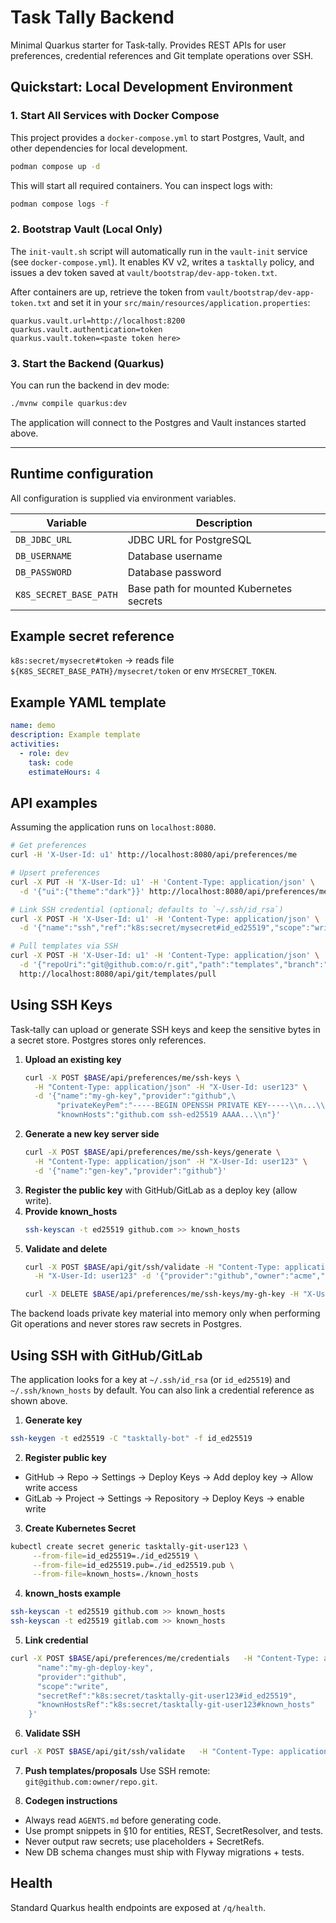 # Task Tally Backend


Minimal Quarkus starter for Task‑tally. Provides REST APIs for user preferences, credential references and Git template operations over SSH.

## Quickstart: Local Development Environment

### 1. Start All Services with Docker Compose

This project provides a `docker-compose.yml` to start Postgres, Vault, and other dependencies for local development.

```sh
podman compose up -d
```

This will start all required containers. You can inspect logs with:
```sh
podman compose logs -f
```

### 2. Bootstrap Vault (Local Only)

The `init-vault.sh` script will automatically run in the `vault-init` service (see `docker-compose.yml`). It enables KV v2, writes a `tasktally` policy, and issues a dev token saved at `vault/bootstrap/dev-app-token.txt`.

After containers are up, retrieve the token from `vault/bootstrap/dev-app-token.txt` and set it in your `src/main/resources/application.properties`:

```
quarkus.vault.url=http://localhost:8200
quarkus.vault.authentication=token
quarkus.vault.token=<paste token here>
```

### 3. Start the Backend (Quarkus)

You can run the backend in dev mode:
```sh
./mvnw compile quarkus:dev
```
The application will connect to the Postgres and Vault instances started above.

---

## Runtime configuration
All configuration is supplied via environment variables.

| Variable | Description |
|---|---|
| `DB_JDBC_URL` | JDBC URL for PostgreSQL |
| `DB_USERNAME` | Database username |
| `DB_PASSWORD` | Database password |
| `K8S_SECRET_BASE_PATH` | Base path for mounted Kubernetes secrets |

## Example secret reference
`k8s:secret/mysecret#token` → reads file `${K8S_SECRET_BASE_PATH}/mysecret/token` or env `MYSECRET_TOKEN`.

## Example YAML template
```yaml
name: demo
description: Example template
activities:
  - role: dev
    task: code
    estimateHours: 4
```

## API examples
Assuming the application runs on `localhost:8080`.

```bash
# Get preferences
curl -H 'X-User-Id: u1' http://localhost:8080/api/preferences/me

# Upsert preferences
curl -X PUT -H 'X-User-Id: u1' -H 'Content-Type: application/json' \
  -d '{"ui":{"theme":"dark"}}' http://localhost:8080/api/preferences/me

# Link SSH credential (optional; defaults to `~/.ssh/id_rsa`)
curl -X POST -H 'X-User-Id: u1' -H 'Content-Type: application/json' \
  -d '{"name":"ssh","ref":"k8s:secret/mysecret#id_ed25519","scope":"write"}' http://localhost:8080/api/git/link

# Pull templates via SSH
curl -X POST -H 'X-User-Id: u1' -H 'Content-Type: application/json' \
  -d '{"repoUri":"git@github.com:o/r.git","path":"templates","branch":"main"}' \
  http://localhost:8080/api/git/templates/pull
```

## Using SSH Keys

Task‑tally can upload or generate SSH keys and keep the sensitive bytes in a
secret store. Postgres stores only references.

1. **Upload an existing key**
   ```bash
   curl -X POST $BASE/api/preferences/me/ssh-keys \
     -H "Content-Type: application/json" -H "X-User-Id: user123" \
     -d '{"name":"my-gh-key","provider":"github",\
          "privateKeyPem":"-----BEGIN OPENSSH PRIVATE KEY-----\\n...\\n-----END OPENSSH PRIVATE KEY-----\\n",\
          "knownHosts":"github.com ssh-ed25519 AAAA...\\n"}'
   ```
2. **Generate a new key server side**
   ```bash
   curl -X POST $BASE/api/preferences/me/ssh-keys/generate \
     -H "Content-Type: application/json" -H "X-User-Id: user123" \
     -d '{"name":"gen-key","provider":"github"}'
   ```
3. **Register the public key** with GitHub/GitLab as a deploy key (allow write).
4. **Provide known_hosts**
   ```bash
   ssh-keyscan -t ed25519 github.com >> known_hosts
   ```
5. **Validate and delete**
   ```bash
   curl -X POST $BASE/api/git/ssh/validate -H "Content-Type: application/json" \
     -H "X-User-Id: user123" -d '{"provider":"github","owner":"acme","repo":"templates","branch":"main","credentialName":"my-gh-key"}'

   curl -X DELETE $BASE/api/preferences/me/ssh-keys/my-gh-key -H "X-User-Id: user123"
   ```
The backend loads private key material into memory only when performing Git
operations and never stores raw secrets in Postgres.

## Using SSH with GitHub/GitLab

The application looks for a key at `~/.ssh/id_rsa` (or `id_ed25519`) and `~/.ssh/known_hosts` by default. You can also link a credential reference as shown above.

1. **Generate key**
```bash
ssh-keygen -t ed25519 -C "tasktally-bot" -f id_ed25519
```

2. **Register public key**
- GitHub → Repo → Settings → Deploy Keys → Add deploy key → Allow write access
- GitLab → Project → Settings → Repository → Deploy Keys → enable write

3. **Create Kubernetes Secret**
```bash
kubectl create secret generic tasktally-git-user123 \
     --from-file=id_ed25519=./id_ed25519 \
     --from-file=id_ed25519.pub=./id_ed25519.pub \
     --from-file=known_hosts=./known_hosts
```

4. **known_hosts example**
```bash
ssh-keyscan -t ed25519 github.com >> known_hosts
ssh-keyscan -t ed25519 gitlab.com >> known_hosts
```

5. **Link credential**
```bash
curl -X POST $BASE/api/preferences/me/credentials   -H "Content-Type: application/json" -H "X-User-Id: user123"   -d '{
      "name":"my-gh-deploy-key",
      "provider":"github",
      "scope":"write",
      "secretRef":"k8s:secret/tasktally-git-user123#id_ed25519",
      "knownHostsRef":"k8s:secret/tasktally-git-user123#known_hosts"
    }'
```

6. **Validate SSH**
```bash
curl -X POST $BASE/api/git/ssh/validate   -H "Content-Type: application/json" -H "X-User-Id: user123"   -d '{"provider":"github","owner":"acme","repo":"templates","branch":"main","credentialName":"my-gh-deploy-key"}'
```

7. **Push templates/proposals**
Use SSH remote: `git@github.com:owner/repo.git`.

8. **Codegen instructions**
- Always read `AGENTS.md` before generating code.
- Use prompt snippets in §10 for entities, REST, SecretResolver, and tests.
- Never output raw secrets; use placeholders + SecretRefs.
- New DB schema changes must ship with Flyway migrations + tests.

## Health
Standard Quarkus health endpoints are exposed at `/q/health`.
